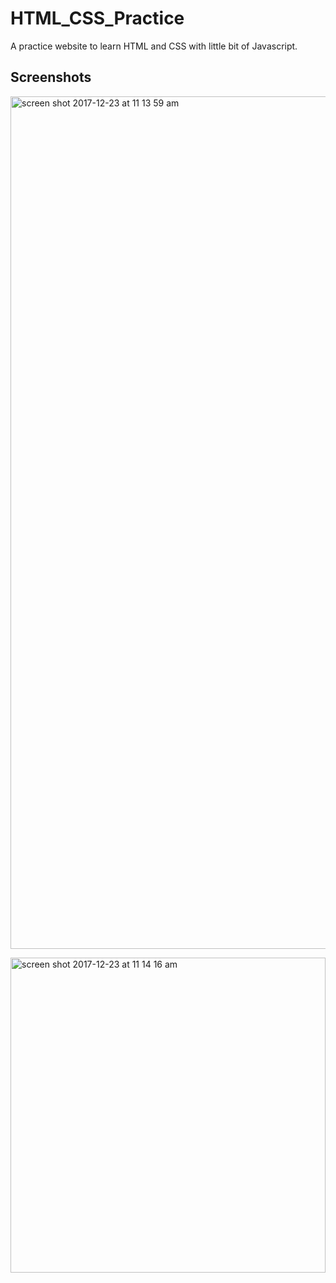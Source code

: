# HTML_CSS_Practice
A practice website to learn HTML and CSS with little bit of Javascript.

## Screenshots

<img width="1364" alt="screen shot 2017-12-23 at 11 13 59 am" src="https://user-images.githubusercontent.com/26324291/34317342-86f9a932-e7d2-11e7-8518-a883a1349570.png">
<p text-align = "center">
<img width="504" alt="screen shot 2017-12-23 at 11 14 16 am" src="https://user-images.githubusercontent.com/26324291/34317343-87f8cffc-e7d2-11e7-8250-b62f3ec4437f.png">
</p>
